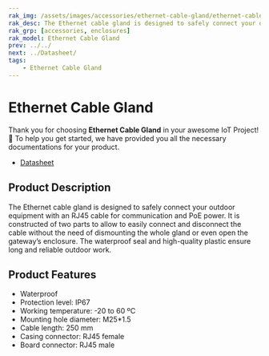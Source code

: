 ```yaml
---
rak_img: /assets/images/accessories/ethernet-cable-gland/ethernet-cable-gland.png
rak_desc: The Ethernet cable gland is designed to safely connect your outdoor equipment with an RJ45 cable for communication and PoE power.
rak_grp: [accessories, enclosures]
rak_model: Ethernet Cable Gland
prev: ../../
next: ../Datasheet/
tags:
    - Ethernet Cable Gland
---
```


# Ethernet Cable Gland

Thank you for choosing **Ethernet Cable Gland** in your awesome IoT Project! 🎉 To help you get started, we have provided you all the necessary documentations for your product.

- [Datasheet](../Datasheet/)


## Product Description

The Ethernet cable gland is designed to safely connect your outdoor equipment with an RJ45 cable for communication and PoE power. It is constructed of two parts to allow to easily connect and disconnect the cable without the need of dismounting the whole gland or even open the gateway’s enclosure. The waterproof seal and high-quality plastic ensure long and reliable outdoor work.

## Product Features

- Waterproof
- Protection level: IP67
- Working temperature: -20 to 60 ºC
- Mounting hole diameter: M25*1.5
- Cable length: 250 mm
- Casing connector: RJ45 female
- Board connector: RJ45 male

